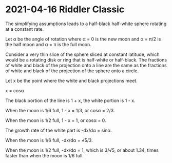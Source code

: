 2021-04-16 Riddler Classic
==========================
The simplifying assumptions leads to a half-black half-white sphere
rotating at a constant rate.

Let α be the angle of rotation where α = 0 is the new moon and α = π/2 is
the half moon and α = π is the full moon.

Consider a very thin slice of the sphere sliced at constant latitude, which
would be a rotating disk or ring that is half-white or half-black.  The
fractions of white and black of the projection onto a line are the same
as the fractions of white and black of the projection of the sphere onto
a circle.

Let x be the point where the white and black projections meet.

x = cosα

The black portion of the line is 1 + x, the white portion is 1 - x.

When the moon is 1/6 full, 1 - x = 1/3, or cosα = 2/3.

When the moon is 1/2 full, 1 - x = 1, or cosα = 0.

The growth rate of the white part is -dx/dα = sinα.

When the moon is 1/6 full, -dx/dα = √5/3.

When the moon is 1/2 full, -dx/dα = 1, which is 3/√5, or about 1.34, times
faster than when the moon is 1/6 full.
